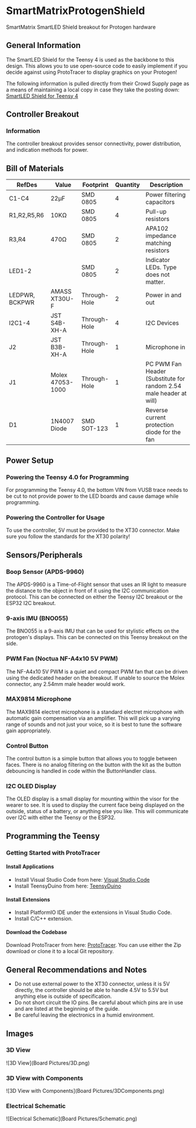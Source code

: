 # SmartMatrixProtogenShield
SmartMatrix SmartLED Shield breakout for Protogen hardware


## General Information
The SmartLED Shield for the Teensy 4 is used as the backbone to this design. This allows you to use open-source code to easily implement if you decide against using ProtoTracer to display graphics on your Protogen!

The following information is pulled directly from their Crowd Supply page as a means of maintaining a local copy in case they take the posting down:
[SmartLED Shield for Teensy 4](https://www.crowdsupply.com/pixelmatix/smartled-shield-for-teensy-4)

## Controller Breakout

### Information
The controller breakout provides sensor connectivity, power distribution, and indication methods for power.

## Bill of Materials

| **RefDes**     | **Value**        | **Footprint** | **Quantity** | **Description**                                                    |
|----------------|------------------|---------------|--------------|--------------------------------------------------------------------|
| C1-C4          | 22µF             | SMD 0805      | 4            | Power filtering capacitors                                         |
| R1,R2,R5,R6    | 10KΩ             | SMD 0805      | 4            | Pull-up resistors                                                  |
| R3,R4          | 470Ω             | SMD 0805      | 2            | APA102 impedance matching resistors                                |
| LED1-2         |                  | SMD 0805      | 2            | Indicator LEDs. Type does not matter.                              |
| LEDPWR, BCKPWR | AMASS XT30U-F    | Through-Hole  | 2            | Power in and out                                                   |
| I2C1-4         | JST S4B-XH-A     | Through-Hole  | 4            | I2C Devices                                                        |
| J2             | JST B3B-XH-A     | Through-Hole  | 1            | Microphone in                                                      |
| J1             | Molex 47053-1000 | Through-Hole  | 1            | PC PWM Fan Header (Substitute for random 2.54 male header at will) |
| D1             | 1N4007 Diode     | SMD SOT-123   | 1            | Reverse current protection diode for the fan                       |

## Power Setup

### Powering the Teensy 4.0 for Programming
For programming the Teensy 4.0, the bottom VIN from VUSB trace needs to be cut to not provide power to the LED boards and cause damage while programming.

### Powering the Controller for Usage
To use the controller, 5V must be provided to the XT30 connector. Make sure you follow the standards for the XT30 polarity!

## Sensors/Peripherals

### Boop Sensor (APDS-9960)
The APDS-9960 is a Time-of-Flight sensor that uses an IR light to measure the distance to the object in front of it using the I2C communication protocol. This can be connected on either the Teensy I2C breakout or the ESP32 I2C breakout.

### 9-axis IMU (BNO055)
The BNO055 is a 9-axis IMU that can be used for stylistic effects on the protogen's displays. This can be connected on this Teensy breakout on the side.

### PWM Fan (Noctua NF-A4x10 5V PWM)
The NF-A4x10 5V PWM is a quiet and compact PWM fan that can be driven using the dedicated header on the breakout. If unable to source the Molex connector, any 2.54mm male header would work.

### MAX9814 Microphone
The MAX9814 electret microphone is a standard electret microphone with automatic gain compensation via an amplifier. This will pick up a varying range of sounds and not just your voice, so it is best to tune the software gain appropriately.

### Control Button
The control button is a simple button that allows you to toggle between faces. There is no analog filtering on the button with the kit as the button debouncing is handled in code within the ButtonHandler class.

### I2C OLED Display
The OLED display is a small display for mounting within the visor for the wearer to see. It is used to display the current face being displayed on the outside, status of a battery, or anything else you like. This will communicate over I2C with either the Teensy or the ESP32.

## Programming the Teensy

### Getting Started with ProtoTracer

#### Install Applications
- Install Visual Studio Code from here: [Visual Studio Code](https://code.visualstudio.com/)
- Install TeensyDuino from here: [TeensyDuino](https://www.pjrc.com/teensy/td_download.html)

#### Install Extensions
- Install PlatformIO IDE under the extensions in Visual Studio Code.
- Install C/C++ extension.

#### Download the Codebase
Download ProtoTracer from here: [ProtoTracer](https://github.com/coelacant1/ProtoTracer). You can use either the Zip download or clone it to a local Git repository.


## General Recommendations and Notes
- Do not use external power to the XT30 connector, unless it is 5V directly, the controller should be able to handle 4.5V to 5.5V but anything else is outside of specification.
- Do not short circuit the IO pins. Be careful about which pins are in use and are listed at the beginning of the guide.
- Be careful leaving the electronics in a humid environment.

## Images

### 3D View
![3D View](Board Pictures/3D.png)

### 3D View with Components
![3D View with Components](Board Pictures/3DComponents.png)

### Electrical Schematic
![Electrical Schematic](Board Pictures/Schematic.png)
